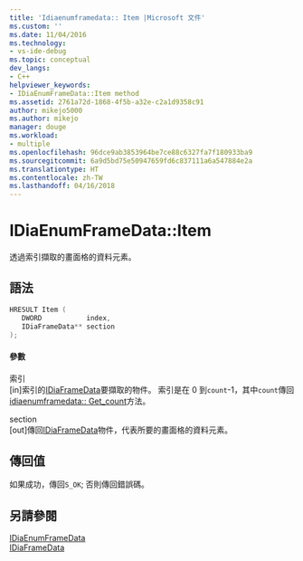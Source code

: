 ```yaml
---
title: 'Idiaenumframedata:: Item |Microsoft 文件'
ms.custom: ''
ms.date: 11/04/2016
ms.technology:
- vs-ide-debug
ms.topic: conceptual
dev_langs:
- C++
helpviewer_keywords:
- IDiaEnumFrameData::Item method
ms.assetid: 2761a72d-1868-4f5b-a32e-c2a1d9358c91
author: mikejo5000
ms.author: mikejo
manager: douge
ms.workload:
- multiple
ms.openlocfilehash: 96dce9ab3853964be7ce88c6327fa7f180933ba9
ms.sourcegitcommit: 6a9d5bd75e50947659fd6c837111a6a547884e2a
ms.translationtype: HT
ms.contentlocale: zh-TW
ms.lasthandoff: 04/16/2018
---
```

# <a name="idiaenumframedataitem"></a>IDiaEnumFrameData::Item
透過索引擷取的畫面格的資料元素。  
  
## <a name="syntax"></a>語法  
  
```C++  
HRESULT Item (   
   DWORD           index,  
   IDiaFrameData** section  
);  
```  
  
#### <a name="parameters"></a>參數  
 索引  
 [in]索引的[IDiaFrameData](../../debugger/debug-interface-access/idiaframedata.md)要擷取的物件。 索引是在 0 到`count`-1，其中`count`傳回[idiaenumframedata:: Get_count](../../debugger/debug-interface-access/idiaenumframedata-get-count.md)方法。  
  
 section  
 [out]傳回[IDiaFrameData](../../debugger/debug-interface-access/idiaframedata.md)物件，代表所要的畫面格的資料元素。  
  
## <a name="return-value"></a>傳回值  
 如果成功，傳回`S_OK`; 否則傳回錯誤碼。  
  
## <a name="see-also"></a>另請參閱  
 [IDiaEnumFrameData](../../debugger/debug-interface-access/idiaenumframedata.md)   
 [IDiaFrameData](../../debugger/debug-interface-access/idiaframedata.md)